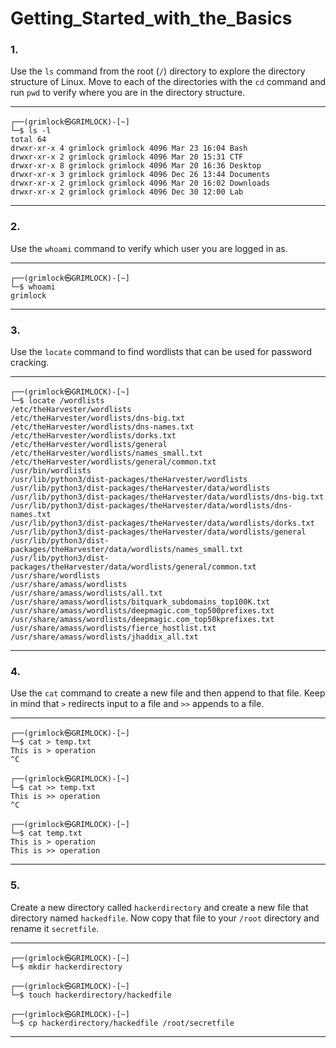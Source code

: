 # Getting_Started_with_the_Basics

### 1.
Use the `ls` command from the root (`/`) directory to explore the directory structure of Linux. Move to each of the directories with the `cd` command and run `pwd` to verify where you are in the directory structure.

---

````shell
┌──(grimlock㉿GRIMLOCK)-[~]
└─$ ls -l
total 64
drwxr-xr-x 4 grimlock grimlock 4096 Mar 23 16:04 Bash
drwxr-xr-x 2 grimlock grimlock 4096 Mar 20 15:31 CTF
drwxr-xr-x 8 grimlock grimlock 4096 Mar 20 16:36 Desktop
drwxr-xr-x 3 grimlock grimlock 4096 Dec 26 13:44 Documents
drwxr-xr-x 2 grimlock grimlock 4096 Mar 20 16:02 Downloads
drwxr-xr-x 2 grimlock grimlock 4096 Dec 30 12:00 Lab

````

---


### 2.
Use the `whoami` command to verify which user you are logged in as.

---

````shell
┌──(grimlock㉿GRIMLOCK)-[~]
└─$ whoami        
grimlock

````

---


### 3.
Use the `locate` command to find wordlists that can be used for password cracking.

---

````shell
┌──(grimlock㉿GRIMLOCK)-[~]
└─$ locate /wordlists
/etc/theHarvester/wordlists
/etc/theHarvester/wordlists/dns-big.txt
/etc/theHarvester/wordlists/dns-names.txt
/etc/theHarvester/wordlists/dorks.txt
/etc/theHarvester/wordlists/general
/etc/theHarvester/wordlists/names_small.txt
/etc/theHarvester/wordlists/general/common.txt
/usr/bin/wordlists
/usr/lib/python3/dist-packages/theHarvester/wordlists
/usr/lib/python3/dist-packages/theHarvester/data/wordlists
/usr/lib/python3/dist-packages/theHarvester/data/wordlists/dns-big.txt
/usr/lib/python3/dist-packages/theHarvester/data/wordlists/dns-names.txt
/usr/lib/python3/dist-packages/theHarvester/data/wordlists/dorks.txt
/usr/lib/python3/dist-packages/theHarvester/data/wordlists/general
/usr/lib/python3/dist-packages/theHarvester/data/wordlists/names_small.txt
/usr/lib/python3/dist-packages/theHarvester/data/wordlists/general/common.txt
/usr/share/wordlists
/usr/share/amass/wordlists
/usr/share/amass/wordlists/all.txt
/usr/share/amass/wordlists/bitquark_subdomains_top100K.txt
/usr/share/amass/wordlists/deepmagic.com_top500prefixes.txt
/usr/share/amass/wordlists/deepmagic.com_top50kprefixes.txt
/usr/share/amass/wordlists/fierce_hostlist.txt
/usr/share/amass/wordlists/jhaddix_all.txt

````

---


### 4.
Use the `cat` command to create a new file and then append to that file. Keep in mind that `>` redirects input to a file and `>>` appends to a file.

---

````shell
┌──(grimlock㉿GRIMLOCK)-[~]
└─$ cat > temp.txt  
This is > operation
^C
                                                                                                                                                             
┌──(grimlock㉿GRIMLOCK)-[~]
└─$ cat >> temp.txt
This is >> operation
^C
                                                                                                                                                             
┌──(grimlock㉿GRIMLOCK)-[~]
└─$ cat temp.txt
This is > operation
This is >> operation

````

---


### 5.
Create a new directory called `hackerdirectory` and create a new file that directory named `hackedfile`. Now copy that file to your `/root` directory and rename it `secretfile`.

---

````shell
┌──(grimlock㉿GRIMLOCK)-[~]
└─$ mkdir hackerdirectory
                                                                                                                                                             
┌──(grimlock㉿GRIMLOCK)-[~]
└─$ touch hackerdirectory/hackedfile

┌──(grimlock㉿GRIMLOCK)-[~]
└─$ cp hackerdirectory/hackedfile /root/secretfile
````

---
 